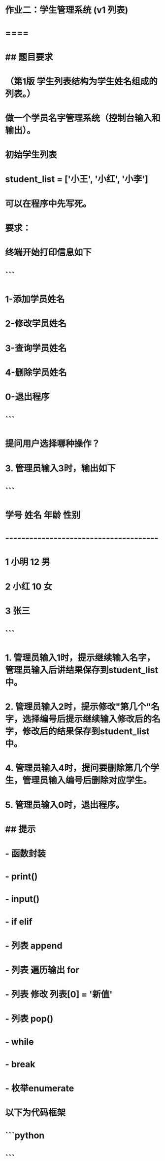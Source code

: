 # 作业二：学生管理系统 (v1 列表)
# ====
# ## 题目要求
# （第1版 学生列表结构为学生姓名组成的列表。）
# 做一个学员名字管理系统（控制台输入和输出）。
# 初始学生列表
# student_list = ['小王', '小红', '小李']
# 可以在程序中先写死。
# 要求：
# 终端开始打印信息如下
# ```
# 1-添加学员姓名
# 2-修改学员姓名
# 3-查询学员姓名
# 4-删除学员姓名
# 0-退出程序
# ```
# 提问用户选择哪种操作？
# 3. 管理员输入3时，输出如下
#     ```
#     学号        姓名       年龄       性别
#     --------------------------------------
#     1           小明          12      男
#     2           小红          10      女
#     3           张三
#     ```
# 1. 管理员输入1时，提示继续输入名字，管理员输入后讲结果保存到student_list中。
# 2. 管理员输入2时，提示修改"第几个"名字，选择编号后提示继续输入修改后的名字，修改后的结果保存到student_list中。
# 4. 管理员输入4时，提问要删除第几个学生，管理员输入编号后删除对应学生。
# 5. 管理员输入0时，退出程序。
#
# ## 提示
# - 函数封装
# - print()
# - input()
# - if elif
# - 列表 append
# - 列表 遍历输出 for
# - 列表 修改  列表[0] = '新值'
# - 列表 pop()
# - while
# - break
# - 枚举enumerate
#
# 以下为代码框架
# ```python
#
# ```


